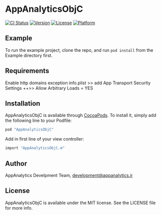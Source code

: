 # AppAnalyticsObjC

[![CI Status](http://img.shields.io/travis/appanalytic/lib-objective-c.svg?style=flat)](https://travis-ci.org/appanalytic/lib-objective-c)
[![Version](https://img.shields.io/cocoapods/v/AppAnalyticsObjC.svg?style=flat)](http://cocoapods.org/pods/AppAnalyticsObjC)
[![License](https://img.shields.io/cocoapods/l/AppAnalyticsObjC.svg?style=flat)](http://cocoapods.org/pods/AppAnalyticsObjC)
[![Platform](https://img.shields.io/cocoapods/p/AppAnalyticsObjC.svg?style=flat)](http://cocoapods.org/pods/AppAnalyticsObjC)

## Example

To run the example project, clone the repo, and run `pod install` from the Example directory first.

## Requirements
Enable http domains exception
info.plist >> add App Transport Security Settings ++>> Allow Arbitrary Loads = YES

## Installation

AppAnalyticsObjC is available through [CocoaPods](http://cocoapods.org). To install
it, simply add the following line to your Podfile:

```ruby
pod "AppAnalyticsObjC"
```

Add in first line of your view controller:
```objectivec
import "AppAnalyticsObjC.m"
```
## Author

AppAnalytics Develpment Team, development@appanalytics.ir

## License

AppAnalyticsObjC is available under the MIT license. See the LICENSE file for more info.
